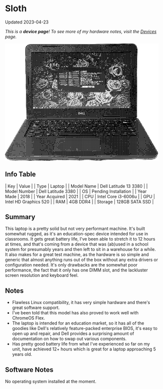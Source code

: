 # Sloth

Updated 2023-04-23

*This is a **device page**! To see more of my hardware notes, visit the [Devices](../devices) page.*

![Latitude 3380 from the front](../public/images/devices/sloth.png)

## Info Table

| Key           | Value                         |
| Type          | Laptop                        |
| Model Name    | Dell Latitude 13 3380         |
| Model Number  | Dell Latitude 3380            |
| OS            | Pending Installation          |
| Year Made     | 2018                          |
| Year Acquired | 2021                          |
| CPU           | Intel Core i3-6006u           |
| GPU           | Intel HD Graphics 520         |
| RAM           | 4GB DDR4                      |
| Storage       | 128GB SATA SSD                |

## Summary

This laptop is a pretty solid but not very performant machine. It's built somewhat rugged, as it's an education-spec device intended for use in classrooms. It gets great battery life, I've been able to stretch it to 12 hours at times, and that's coming from a device that was (ab)used in a school system for presumably years and then left to sit in a warehouse for a while. It also makes for a great test machine, as the hardware is so simple and generic that almost anything runs out of the box without any extra drivers or configuration needed. It's only drawbacks are the somewhat poor performance, the fact that it only has one DIMM slot, and the lackluster screen resolution and keyboard feel.

## Notes

- Flawless Linux compatibility, it has very simple hardware and there's great software support.
- I've been told that this model has also proved to work well with ChromeOS Flex.
- The laptop is intended for an education market, so it has all of the goodies like Dell's relatively feature-packed enterprise BIOS, it's easy to open up and repair, and Dell provides a surprising amount of documentation on how to swap out various components.
- Has pretty good battery life from what I've experienced so far on my unit, have achieved 12+ hours which is great for a laptop approaching 5 years old.

## Software Notes

No operating system installed at the moment.